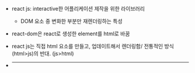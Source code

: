 - react js: interactive한 어플리케이션 제작을 위한 라이브러리

  - DOM 요소 중 변화한 부분만 재렌더링하는 특성

- react-dom은 react로 생성한 element를 html로 바꿈

- react js는 직접 html 요소를 만들고, 업데이트해서 렌더링함/ 전통적인 방식(html>js)의 반대. (js>html)

- ***
